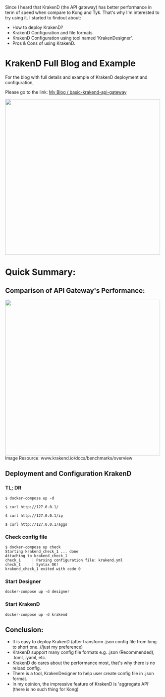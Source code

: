 Since I heard that KrakenD (the API gateway) has better performance in term of speed when compare to Kong and Tyk. That's why I'm interested to try using it. I started to findout about:

- How to deploy KrakenD?
- KrakenD Configuration and file formats.
- KrakenD Configuration using tool named 'KrakenDesigner'.
- Pros & Cons of using KrakenD.



# KrakenD Full Blog and Example

For the blog with full details and example of KrakenD deployment and configuration, 

Please go to the link: [My Blog / basic-krakend-api-gateway](https://i.dont.works/basic-krakend-api-gateway/)

<img src="https://i.dont.works/content/images/2019/07/IMG_20190707_205416-copy.jpg" height="500">



# Quick Summary:

## Comparison of API Gateway's Performance:

<img src="https://i.dont.works/content/images/2019/07/KrakenD-comparison.png" height="500">
Image Resource: www.krakend.io/docs/benchmarks/overview

## Deployment and Configuration KrakenD

### TL; DR

```
$ docker-compose up -d

$ curl http://127.0.0.1/

$ curl http://127.0.0.1/ip

$ curl http://127.0.0.1/aggs
```


### Check config file

```
$ docker-compose up check
Starting krakend_check_1 ... done
Attaching to krakend_check_1
check_1     | Parsing configuration file: krakend.yml
check_1     | Syntax OK!
krakend_check_1 exited with code 0
```

### Start Designer

```
docker-compose up -d designer
```

### Start KrakenD

```
docker-compose up -d krakend
```

## Conclusion:
- It is easy to deploy KrakenD (after transform .json config file from long to short one. //just my preference)
- KrakenD support many config file formats e.g. .json (Recommended), .toml, .yaml, etc.
- KrakenD do cares about the performance most, that's why there is no reload config.
- There is a tool, KrakenDesigner to help user create config file in .json format.
- In my opinion, the impressive feature of KrakenD is 'aggregate API' (there is no such thing for Kong)
